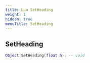 ```yaml
---
title: Lua SetHeading
weight: 1
hidden: true
menuTitle: SetHeading
---
```

## SetHeading
```lua
Object:SetHeading(float h); -- void
```